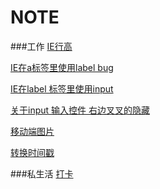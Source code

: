 NOTE
==
###工作
[IE行高](https://github.com/ql9075/one/issues/2 )

[IE在a标签里使用label bug](https://github.com/ql9075/one/issues/3 )

[IE在label 标签里使用input](https://github.com/ql9075/one/issues/4 )

[关于input 输入控件 右边叉叉的隐藏 ](https://github.com/ql9075/one/issues/5 )

[移动端图片](https://github.com/ql9075/one/issues/6 )

[转换时间戳](https://github.com/ql9075/one/issues/7 )

###私生活 
[打卡](https://github.com/ql9075/one/issues/8 )
